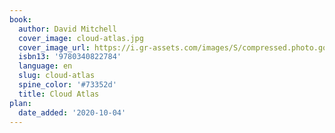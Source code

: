 ```yaml
---
book:
  author: David Mitchell
  cover_image: cloud-atlas.jpg
  cover_image_url: https://i.gr-assets.com/images/S/compressed.photo.goodreads.com/books/1344305635l/6794.jpg
  isbn13: '9780340822784'
  language: en
  slug: cloud-atlas
  spine_color: '#73352d'
  title: Cloud Atlas
plan:
  date_added: '2020-10-04'
---
```

